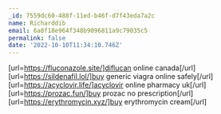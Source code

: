 ```yaml
---
_id: 7559dc60-488f-11ed-b46f-d7f43eda7a2c
name: Richarddib
email: 6a8f18e964f348b9096811a9c79035c5
permalink: false
date: '2022-10-10T11:34:10.746Z'
---
```

[url=https://fluconazole.site/]diflucan online canada[/url] [url=https://sildenafil.lol/]buy generic viagra online safely[/url] [url=https://acyclovir.life/]acyclovir online pharmacy uk[/url] [url=https://prozac.fun/]buy prozac no prescription[/url] [url=https://erythromycin.xyz/]buy erythromycin cream[/url]
